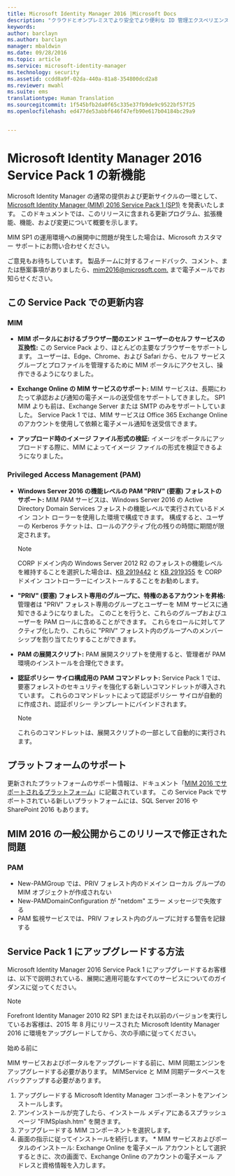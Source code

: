 ```yaml
---
title: Microsoft Identity Manager 2016 |Microsoft Docs
description: "クラウドとオンプレミスでより安全でより便利な ID 管理エクスペリエンスを作成する MIM 2016 のしくみを理解します。"
keywords: 
author: barclayn
ms.author: barclayn
manager: mbaldwin
ms.date: 09/28/2016
ms.topic: article
ms.service: microsoft-identity-manager
ms.technology: security
ms.assetid: ccdd8a9f-02da-440a-81a8-354800dcd2a8
ms.reviewer: mwahl
ms.suite: ems
translationtype: Human Translation
ms.sourcegitcommit: 1f545bfb2da0f65c335e37fb9de9c9522bf57f25
ms.openlocfilehash: ed477de53abbf646f47efb90e617b04184bc29a9


---
```

# <a name="whats-new-for-microsoft-identity-manager-2016-service-pack-1"></a>Microsoft Identity Manager 2016 Service Pack 1 の新機能 #

Microsoft Identity Manager の通常の提供および更新サイクルの一環として、[Microsoft Identity Manager (MIM) 2016 Service Pack 1 (SP1)](https://msdn.microsoft.com/subscriptions/downloads/?fileid=70212#searchTerm=&Languages=en&PageSize=10&PageIndex=0&FileId=70212) を発表いたします。 このドキュメントでは、このリリースに含まれる更新プログラム、拡張機能、機能、および変更について概要を示します。

MIM SP1 の運用環境への展開中に問題が発生した場合は、Microsoft カスタマー サポートにお問い合わせください。

ご意見もお待ちしています。 製品チームに対するフィードバック、コメント、または懸案事項がありましたら、[mim2016@microsoft.com.](mailto:mim2016@microsoft.com) まで電子メールでお知らせください。



## <a name="updates-in-this-service-pack"></a>この Service Pack での更新内容 #

### <a name="mim"></a>MIM

- **MIM ポータルにおけるブラウザー間のエンド ユーザーのセルフ サービスの互換性:** この Service Pack より、ほとんどの主要なブラウザーをサポートします。 ユーザーは、Edge、Chrome、および Safari から、セルフ サービス グループとプロファイルを管理するために MIM ポータルにアクセスし、操作できるようになりました。

- **Exchange Online の MIM サービスのサポート:** MIM サービスは、長期にわたって承認および通知の電子メールの送受信をサポートしてきました。 SP1 MIM よりも前は、Exchange Server または SMTP のみをサポートしていました。 Service Pack 1 では、MIM サービスは Office 365 Exchange Online のアカウントを使用して依頼と電子メール通知を送受信できます。

- **アップロード時のイメージ ファイル形式の検証:** イメージをポータルにアップロードする際に、MIM によってイメージ ファイルの形式を検証できるようになりました。

### <a name="privileged-access-managementpam"></a>Privileged Access Management (PAM)

- **Windows Server 2016 の機能レベルの PAM "PRIV" (要塞) フォレストのサポート:** MIM PAM サービスは、Windows Server 2016 の Active Directory Domain Services フォレストの機能レベルで実行されているドメイン コント ローラーを使用した環境で構成できます。 構成すると、ユーザーの Kerberos チケットは、ロールのアクティブ化の残りの時間に期間が限定されます。

    >[!Note]
    CORP ドメイン内の Windows Server 2012 R2 のフォレストの機能レベルを維持することを選択した場合は、[KB 2919442](https://support.microsoft.com/en-us/kb/2919442) と [KB 2919355](https://support.microsoft.com/en-us/kb/2919355) を CORP ドメイン コントローラーにインストールすることをお勧めします。

- **"PRIV" (要塞) フォレスト専用のグループに、特権のあるアカウントを昇格:** 管理者は "PRIV" フォレスト専用のグループとユーザーを MIM サービスに通知できるようになりました。 このことを行うと、これらのグループおよびユーザーを PAM ロールに含めることができます。  これらをロールに対してアクティブ化したり、これらに "PRIV" フォレスト内のグループへのメンバーシップを割り当てたりすることができます。

- **PAM の展開スクリプト:** PAM 展開スクリプトを使用すると、管理者が PAM 環境のインストールを合理化できます。

- **認証ポリシー サイロ構成用の PAM コマンドレット:** Service Pack 1 では、要塞フォレストのセキュリティを強化する新しいコマンドレットが導入されています。 これらのコマンドレットによって認証ポリシー サイロが自動的に作成され、認証ポリシー テンプレートにバインドされます。

    >[!Note]
    これらのコマンドレットは、展開スクリプトの一部として自動的に実行されます。


## <a name="platform-support"></a>プラットフォームのサポート
更新されたプラットフォームのサポート情報は、ドキュメント「[MIM 2016 でサポートされるプラットフォーム](/microsoft-identity-manager/plan-design/microsoft-identity-manager-2016-supported-platforms)」に記載されています。  この Service Pack でサポートされている新しいプラットフォームには、SQL Server 2016 や SharePoint 2016 もあります。

## <a name="issues-fixed-in-this-release-from-mim-2016-general-availability"></a>MIM 2016 の一般公開からこのリリースで修正された問題

### <a name="pam"></a>PAM
- New-PAMGroup では、PRIV フォレスト内のドメイン ローカル グループの MIM オブジェクトが作成されない
- New-PAMDomainConfiguration が "netdom" エラー メッセージで失敗する
- PAM 監視サービスでは、PRIV フォレスト内のグループに対する警告を記録する

## <a name="how-to-upgrade-to-service-pack-1"></a>Service Pack 1 にアップグレードする方法

Microsoft Identity Manager 2016 Service Pack 1 にアップグレードするお客様は、以下で説明されている、展開に適用可能なすべてのサービスについてのガイダンスに従ってください。

>[!Note]
>Forefront Identity Manager 2010 R2 SP1 またはそれ以前のバージョンを実行しているお客様は、2015 年 8 月にリリースされた Microsoft Identity Manager 2016 に環境をアップグレードしてから、次の手順に従ってください。

始める前に

MIM サービスおよびポータルをアップグレードする前に、MIM 同期エンジンをアップグレードする必要があります。
MIMService と MIM 同期データベースをバックアップする必要があります。

  1. アップグレードする Microsoft Identity Manager コンポーネントをアンインストールします。
  2. アンインストールが完了したら、インストール メディアにあるスプラッシュ ページ "FIMSplash.htm" を開きます。
  3. アップグレードする MIM コンポーネントを選択します。
  4. 画面の指示に従ってインストールを続行します。
    * MIM サービスおよびポータルのインストール: Exchange Online を電子メール アカウントとして選択するときに、次の画面で、Exchange Online のアカウントの電子メール アドレスと資格情報を入力します。



<!--HONumber=Nov16_HO2-->


